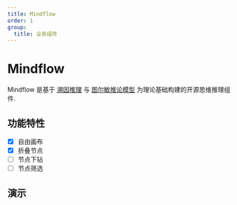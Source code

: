 ```yaml
---
title: Mindflow
order: 1
group:
  title: 业务组件
---
```


# Mindflow

Mindflow 是基于 [溯因推理][reason] 与 [图尔敏推论模型][trm] 为理论基础构建的开源思维推理组件.

[reason]: https://zh.wikipedia.org/wiki/溯因推理
[trm]: https://www.yuque.com/arvinxx/tu0agc/c8b5bad3-e002-4a02-81fc-c8ea0b41a21f#409fc6f3

## 功能特性

- [x] 自由画布
- [x] 折叠节点
- [ ] 节点下钻
- [ ] 节点筛选

## 演示

<code src='./examples/Mindflow/Basic.tsx' />

<API src='../../../packages/mindflow/src/index.tsx'></API>
